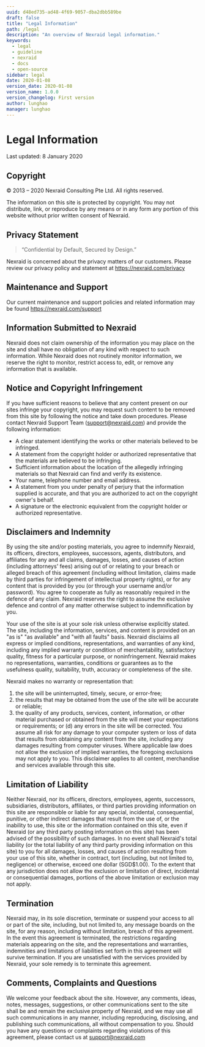 ```yaml
---
uuid: d48ed735-ad48-4f69-9057-dba2dbb589be
draft: false
title: "Legal Information"
path: /legal
description: "An overview of Nexraid legal information."
keywords: 
  - legal
  - guideline
  - nexraid
  - docs
  - open-source
sidebar: legal
date: 2020-01-08
version_date: 2020-01-08
version_name: 1.0.0
version_changelog: First version
author: lunghao
manager: lunghao
---
```



# Legal Information
Last updated: 8 January 2020

## Copyright
© 2013 – 2020 Nexraid Consulting Pte Ltd. All rights reserved.

The information on this site is protected by copyright. You may not distribute, link, or reproduce by any means or in any form any portion of this website without prior written consent of Nexraid.

## Privacy Statement
> “Confidential by Default, Secured by Design.”

Nexraid is concerned about the privacy matters of our customers. Please review our privacy policy and statement at https://nexraid.com/privacy

## Maintenance and Support
Our current maintenance and support policies and related information may be found https://nexraid.com/support

## Information Submitted to Nexraid
Nexraid does not claim ownership of the information you may place on the site and shall have no obligation of any kind with respect to such information. While Nexraid does not routinely monitor information, we reserve the right to monitor, restrict access to, edit, or remove any information that is available.

## Notice and Copyright Infringement
If you have sufficient reasons to believe that any content present on our sites infringe your copyright, you may request such content to be removed from this site by following the notice and take down procedures. Please contact Nexraid Support Team (support@nexraid.com) and provide the following information:

* A clear statement identifying the works or other materials believed to be infringed.
* A statement from the copyright holder or authorized representative that the materials are believed to be infringing.
* Sufficient information about the location of the allegedly infringing materials so that Nexraid can find and verify its existence.
* Your name, telephone number and email address.
* A statement from you under penalty of perjury that the information supplied is accurate, and that you are authorized to act on the copyright owner's behalf.
* A signature or the electronic equivalent from the copyright holder or authorized representative.

## Disclaimers and Indemnity
By using the site and/or posting materials, you agree to indemnify Nexraid, its officers, directors, employees, successors, agents, distributors, and affiliates for any and all claims, damages, losses, and causes of action (including attorneys' fees) arising out of or relating to your breach or alleged breach of this agreement (including without limitation, claims made by third parties for infringement of intellectual property rights), or for any content that is provided by you (or through your username and/or password). You agree to cooperate as fully as reasonably required in the defence of any claim. Nexraid reserves the right to assume the exclusive defence and control of any matter otherwise subject to indemnification by you.

Your use of the site is at your sole risk unless otherwise explicitly stated. The site, including the information, services, and content is provided on an "as is" "as available" and "with all faults" basis. Nexraid disclaims all express or implied conditions, representations, and warranties of any kind, including any implied warranty or condition of merchantability, satisfactory quality, fitness for a particular purpose, or noninfringement. Nexraid makes no representations, warranties, conditions or guarantees as to the usefulness quality, suitability, truth, accuracy or completeness of the site.

Nexraid makes no warranty or representation that:
1. the site will be uninterrupted, timely, secure, or error-free;
2. the results that may be obtained from the use of the site will be accurate or reliable;
3. the quality of any products, services, content, information, or other material purchased or obtained from the site will meet your expectations or requirements; or
(d) any errors in the site will be corrected.
You assume all risk for any damage to your computer system or loss of data that results from obtaining any content from the site, including any damages resulting from computer viruses.
Where applicable law does not allow the exclusion of implied warranties, the foregoing exclusions may not apply to you. This disclaimer applies to all content, merchandise and services available through this site.

## Limitation of Liability
Neither Nexraid, nor its officers, directors, employees, agents, successors, subsidiaries, distributors, affiliates, or third parties providing information on this site are responsible or liable for any special, incidental, consequential, punitive, or other indirect damages that result from the use of, or the inability to use, this site or the information contained on this site, even if Nexraid (or any third party posting information on this site) has been advised of the possibility of such damages. In no event shall Nexraid's total liability (or the total liability of any third party providing information on this site) to you for all damages, losses, and causes of action resulting from your use of this site, whether in contract, tort (including, but not limited to, negligence) or otherwise, exceed one dollar (SGD$1.00). To the extent that any jurisdiction does not allow the exclusion or limitation of direct, incidental or consequential damages, portions of the above limitation or exclusion may not apply.

## Termination
Nexraid may, in its sole discretion, terminate or suspend your access to all or part of the site, including, but not limited to, any message boards on the site, for any reason, including without limitation, breach of this agreement. In the event this agreement is terminated, the restrictions regarding materials appearing on the site, and the representations and warranties, indemnities and limitations of liabilities set forth in this agreement will survive termination. If you are unsatisfied with the services provided by Nexraid, your sole remedy is to terminate this agreement.

## Comments, Complaints and Questions
We welcome your feedback about the site. However, any comments, ideas, notes, messages, suggestions, or other communications sent to the site shall be and remain the exclusive property of Nexraid, and we may use all such communications in any manner, including reproducing, disclosing, and publishing such communications, all without compensation to you. Should you have any questions or complaints regarding violations of this agreement, please contact us at support@nexraid.com
